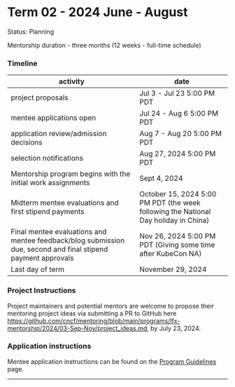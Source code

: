 # Term 02 - 2024 June - August 

Status: Planning

Mentorship duration - three months (12 weeks - full-time schedule)

### Timeline

| activity | date |
| --- | --- |   
| project proposals | Jul 3 - Jul 23 5:00 PM PDT |
| mentee applications open | Jul 24 - Aug 6 5:00 PM PDT |
| application review/admission decisions | Aug 7 - Aug 20 5:00 PM PDT |
| selection notifications | Aug 27, 2024 5:00 PM PDT |
| Mentorship program begins with the initial work assignments | Sept 4, 2024 | 
| Midterm mentee evaluations and first stipend payments | October 15, 2024 5:00 PM PDT (the week following the National Day holiday in China) |
| Final mentee evaluations and mentee feedback/blog submission due, second and final stipend payment approvals | Nov 26, 2024 5:00 PM PDT (Giving some time after KubeCon NA) |
| Last day of term | November 29, 2024 |

### Project Instructions

Project maintainers and potential mentors are welcome to propose their mentoring project ideas via submitting a PR to GitHub here https://github.com/cncf/mentoring/blob/main/programs/lfx-mentorship/2024/03-Sep-Nov/project_ideas.md, by July 23, 2024.

### Application instructions

Mentee application instructions can be found on the [Program Guidelines](https://github.com/cncf/mentoring/blob/main/programs/lfx-mentorship/README.md#program-guidelines) page.

---

